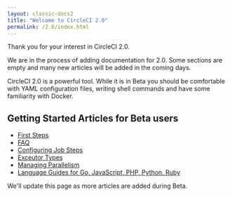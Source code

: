 ```yaml
---
layout: classic-docs2
title: "Welcome to CircleCI 2.0"
permalink: /2.0/index.html
---
```


Thank you for your interest in CircleCI 2.0.

We are in the process of adding documentation for 2.0. Some sections are empty and many new articles will be added in the coming days.

CircleCI 2.0 is a powerful tool. While it is in Beta you should be comfortable with YAML configuration files, writing shell commands and have some familiarity with Docker.

## Getting Started Articles for Beta users

- [First Steps](/docs/2.0/first-steps/)
- [FAQ](/docs/2.0/faq/)
- [Configuring Job Steps](/docs/2.0/job-steps/)
- [Exceutor Types](/docs/2.0/executor-types/)
- [Managing Parallelism](/docs/2.0/parallelism-faster-jobs/)
- [Language Guides for Go, JavaScript, PHP, Python, Ruby](/docs/2.0/languages-and-tools/)

We'll update this page as more articles are added during Beta.